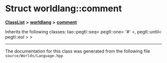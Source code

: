 

# Struct worldlang::comment



[**ClassList**](annotated.md) **>** [**worldlang**](namespaceworldlang.md) **>** [**comment**](structworldlang_1_1comment.md)








Inherits the following classes: tao::pegtl::seq< pegtl::one< '#' >, pegtl::until< pegtl::eol > >































































------------------------------
The documentation for this class was generated from the following file `source/Worlds/Language.hpp`

